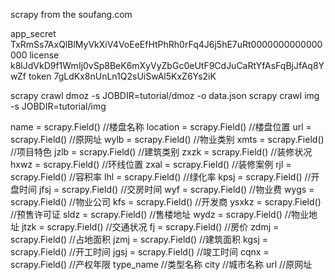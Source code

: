 scrapy from the soufang.com

app_secret TxRmSs7AxQlBlMyVkXiV4VoEeEfHtPhRh0rFq4J6j5hE7uRt0000000000000000
license  k8lJdVkD9f1WmIj0vSp8BeK6mXyVyZbGc0eUtF9CdJuCaRtYfAsFqBjJfAq8YwZf
token 7gLdKx8nUnLn1Q2sUiSwAl5KxZ6Ys2iK

scrapy crawl dmoz -s JOBDIR=tutorial/dmoz -o data.json
scrapy crawl img -s JOBDIR=tutorial/img

<!-- property -->

name = scrapy.Field()           //楼盘名称
location = scrapy.Field()       //楼盘位置
url = scrapy.Field()            //原网址
wylb = scrapy.Field()           //物业类别
xmts = scrapy.Field()           //项目特色
jzlb = scrapy.Field()           //建筑类别
zxzk = scrapy.Field()           //装修状况
hxwz = scrapy.Field()           //环线位置
zxal = scrapy.Field()           //装修案例
rjl = scrapy.Field()            //容积率
lhl = scrapy.Field()            //绿化率
kpsj = scrapy.Field()           //开盘时间
jfsj = scrapy.Field()           //交房时间
wyf = scrapy.Field()            //物业费
wygs = scrapy.Field()           //物业公司
kfs = scrapy.Field()            //开发商
ysxkz = scrapy.Field()          //预售许可证
sldz = scrapy.Field()           //售楼地址
wydz = scrapy.Field()           //物业地址
jtzk = scrapy.Field()           //交通状况
fj = scrapy.Field()             //房价
zdmj = scrapy.Field()           //占地面积
jzmj = scrapy.Field()           //建筑面积
kgsj = scrapy.Field()           //开工时间
jgsj = scrapy.Field()           //竣工时间
cqnx = scrapy.Field()           //产权年限
type_name                       //类型名称
city                            //城市名称
url                             //原网址